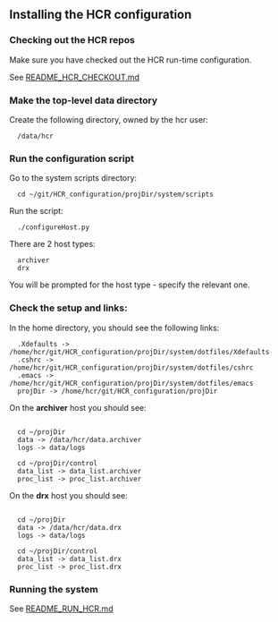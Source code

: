 ## Installing the HCR configuration

### Checking out the HCR repos

Make sure you have checked out the HCR run-time configuration.

See [README_HCR_CHECKOUT.md](./README_HCR_CHECKOUT.md)

### Make the top-level data directory

Create the following directory, owned by the hcr user:

```
  /data/hcr
```

### Run the configuration script

Go to the system scripts directory:

```
  cd ~/git/HCR_configuration/projDir/system/scripts
```

Run the script:

```
  ./configureHost.py
```

There are 2 host types:

```
  archiver
  drx
```

You will be prompted for the host type - specify the relevant one.

### Check the setup and links:

In the home directory, you should see the following links:

```
  .Xdefaults -> /home/hcr/git/HCR_configuration/projDir/system/dotfiles/Xdefaults
  .cshrc -> /home/hcr/git/HCR_configuration/projDir/system/dotfiles/cshrc
  .emacs -> /home/hcr/git/HCR_configuration/projDir/system/dotfiles/emacs
  projDir -> /home/hcr/git/HCR_configuration/projDir
```

On the **archiver** host you should see:


```

  cd ~/projDir
  data -> /data/hcr/data.archiver
  logs -> data/logs

  cd ~/projDir/control
  data_list -> data_list.archiver
  proc_list -> proc_list.archiver

```

On the **drx** host you should see:


```

  cd ~/projDir
  data -> /data/hcr/data.drx
  logs -> data/logs

  cd ~/projDir/control
  data_list -> data_list.drx
  proc_list -> proc_list.drx

```

### Running the system

See [README_RUN_HCR.md](./README_RUN_HCR.md)

